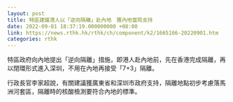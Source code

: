 ```yaml
---
layout: post
title: 特區建議港人以「逆向隔離」赴內地　獲內地當局支持
date: 2022-09-01 18:37:19.000000000 +08:00
link: https://news.rthk.hk/rthk/ch/component/k2/1665166-20220901.htm
categories: rthk
---
```


特區政府向內地提出「逆向隔離」措施，即港人赴內地前，先在香港完成隔離，再以閉環形式進入深圳，不用在內地再接受「7+3」隔離。

行政長官李家超說，有關建議獲廣東省和深圳市政府支持，隔離地點初步考慮落馬洲河套區，隔離時的核酸檢測要符合內地的標準。
